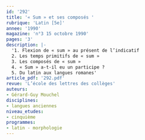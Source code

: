 ```yaml
---
id: '292'
title: '« Sum » et ses composés '
rubrique: 'Latin [5e]'
annee: '1990'
magazine: 'n°3 15 octobre 1990'
pages: '3'
description: |-
  '1. Flexion de « sum » au présent de l’indicatif
  2. Les temps primitifs de « sum »
  3. Les composés de « sum »
  4. « Sum » a-t-il eu un participe ?
  5. Du latin aux langues romanes'
article_pdf: '292.pdf'
revue: 'L’école des lettres des collèges'
auteurs:
- Gérard-Guy Mouchel
disciplines:
- langues anciennes
niveau_etudes:
- cinquième
programmes:
- latin - morphologie
---
```

